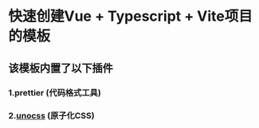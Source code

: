 # 快速创建Vue + Typescript + Vite项目的模板
## 该模板内置了以下插件
### 1.prettier (代码格式工具)
### 2.[unocss](https://github.com/unocss/unocss) (原子化CSS)
